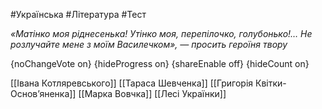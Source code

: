 #Українська #Література #Тест

*«Матінко моя ріднесенька! Утінко моя, перепілочко, голубонько!… Не розлучайте мене з моїм Василечком», — просить героїня твору*

{noChangeVote on}
{hideProgress on}
{shareEnable off}
{hideCount on}

[[Івана Котляревського]]
[[Тараса Шевченка]]
[[Григорія Квітки-Основ’яненка]]
[[Марка Вовчка]]
[[Лесі Українки]]

